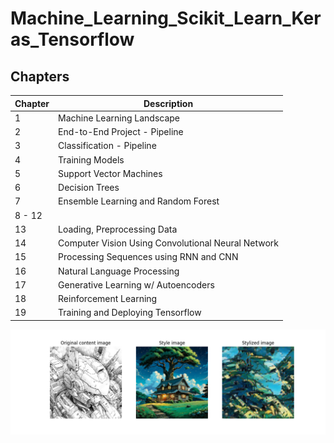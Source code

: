 
# Machine_Learning_Scikit_Learn_Keras_Tensorflow    

## Chapters

| Chapter | Description |
|----------|----------  |
|  1   | Machine Learning Landscape   |
|  2   | End-to-End Project - Pipeline   |
|  3   | Classification - Pipeline   |
|  4   | Training Models   |
|  5   | Support Vector Machines   |
|  6  | Decision Trees  |
|  7  | Ensemble Learning and Random Forest  |
|  8 - 12   | |
|  13   | Loading, Preprocessing Data   |
|  14   | Computer Vision Using Convolutional Neural Network   |
|  15   | Processing Sequences using RNN and CNN   |
|  16   | Natural Language Processing   |
|  17   | Generative Learning w/ Autoencoders|
|  18   | Reinforcement Learning|
|  19   | Training and Deploying Tensorflow|

![Styletransfer](https://github.com/hectwilliams/Machine_Learning_Scikit_Learn/blob/main/CHAPTER_14/exercise_11_StyleTransferExample.png?raw=true)